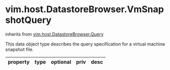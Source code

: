 vim.host.DatastoreBrowser.VmSnapshotQuery
=========================================
inherits from [vim.host.DatastoreBrowser.Query](docs/vim.host.DatastoreBrowser.Query.md)


This data object type describes the query specification for a virtual machine   snapshot file.

| property | type | optional | priv | desc |
|:---------|:-----|:---------|:-----|:-----|


